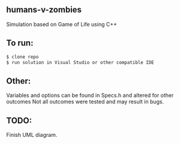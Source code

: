 ## humans-v-zombies
Simulation based on Game of Life using C++

## To run:
```sh
$ clone repo
$ run solution in Visual Studio or other compatible IDE
```
## Other:
Variables and options can be found in Specs.h and altered for other outcomes
Not all outcomes were tested and may result in bugs.

## TODO:
Finish UML diagram.
